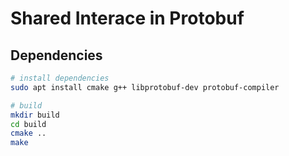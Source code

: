 # Shared Interace in Protobuf

## Dependencies
```bash
# install dependencies
sudo apt install cmake g++ libprotobuf-dev protobuf-compiler

# build
mkdir build
cd build
cmake ..
make
```
